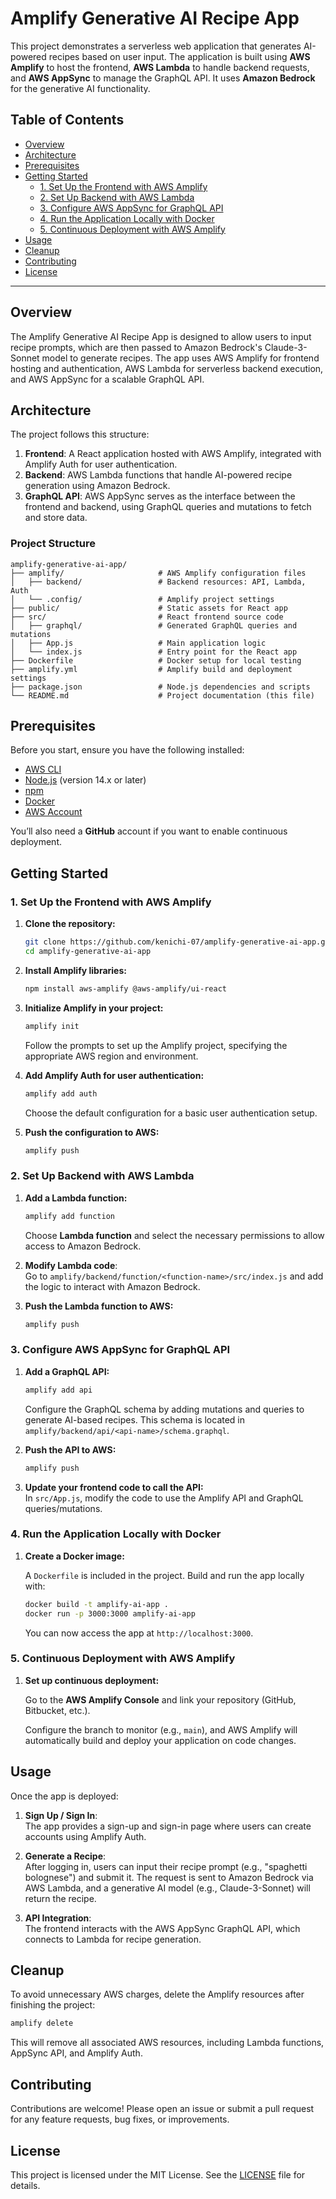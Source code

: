 # **Amplify Generative AI Recipe App**

This project demonstrates a serverless web application that generates AI-powered recipes based on user input. The application is built using **AWS Amplify** to host the frontend, **AWS Lambda** to handle backend requests, and **AWS AppSync** to manage the GraphQL API. It uses **Amazon Bedrock** for the generative AI functionality.

## **Table of Contents**
- [Overview](#overview)
- [Architecture](#architecture)
- [Prerequisites](#prerequisites)
- [Getting Started](#getting-started)
  - [1. Set Up the Frontend with AWS Amplify](#1-set-up-the-frontend-with-aws-amplify)
  - [2. Set Up Backend with AWS Lambda](#2-set-up-backend-with-aws-lambda)
  - [3. Configure AWS AppSync for GraphQL API](#3-configure-aws-appsync-for-graphql-api)
  - [4. Run the Application Locally with Docker](#4-run-the-application-locally-with-docker)
  - [5. Continuous Deployment with AWS Amplify](#5-continuous-deployment-with-aws-amplify)
- [Usage](#usage)
- [Cleanup](#cleanup)
- [Contributing](#contributing)
- [License](#license)

---

## **Overview**

The Amplify Generative AI Recipe App is designed to allow users to input recipe prompts, which are then passed to Amazon Bedrock's Claude-3-Sonnet model to generate recipes. The app uses AWS Amplify for frontend hosting and authentication, AWS Lambda for serverless backend execution, and AWS AppSync for a scalable GraphQL API.

## **Architecture**

The project follows this structure:

1. **Frontend**: A React application hosted with AWS Amplify, integrated with Amplify Auth for user authentication.
2. **Backend**: AWS Lambda functions that handle AI-powered recipe generation using Amazon Bedrock.
3. **GraphQL API**: AWS AppSync serves as the interface between the frontend and backend, using GraphQL queries and mutations to fetch and store data.

### **Project Structure**

```
amplify-generative-ai-app/
├── amplify/                     # AWS Amplify configuration files
│   ├── backend/                 # Backend resources: API, Lambda, Auth
│   └── .config/                 # Amplify project settings
├── public/                      # Static assets for React app
├── src/                         # React frontend source code
│   ├── graphql/                 # Generated GraphQL queries and mutations
│   ├── App.js                   # Main application logic
│   └── index.js                 # Entry point for the React app
├── Dockerfile                   # Docker setup for local testing
├── amplify.yml                  # Amplify build and deployment settings
├── package.json                 # Node.js dependencies and scripts
└── README.md                    # Project documentation (this file)
```

## **Prerequisites**

Before you start, ensure you have the following installed:

- [AWS CLI](https://aws.amazon.com/cli/)
- [Node.js](https://nodejs.org/) (version 14.x or later)
- [npm](https://www.npmjs.com/)
- [Docker](https://www.docker.com/products/docker-desktop)
- [AWS Account](https://aws.amazon.com/)

You’ll also need a **GitHub** account if you want to enable continuous deployment.

## **Getting Started**

### **1. Set Up the Frontend with AWS Amplify**

1. **Clone the repository:**

   ```bash
   git clone https://github.com/kenichi-07/amplify-generative-ai-app.git
   cd amplify-generative-ai-app
   ```

2. **Install Amplify libraries:**

   ```bash
   npm install aws-amplify @aws-amplify/ui-react
   ```

3. **Initialize Amplify in your project:**

   ```bash
   amplify init
   ```

   Follow the prompts to set up the Amplify project, specifying the appropriate AWS region and environment.

4. **Add Amplify Auth for user authentication:**

   ```bash
   amplify add auth
   ```

   Choose the default configuration for a basic user authentication setup.

5. **Push the configuration to AWS:**

   ```bash
   amplify push
   ```

### **2. Set Up Backend with AWS Lambda**

1. **Add a Lambda function:**

   ```bash
   amplify add function
   ```

   Choose **Lambda function** and select the necessary permissions to allow access to Amazon Bedrock.

2. **Modify Lambda code**:  
   Go to `amplify/backend/function/<function-name>/src/index.js` and add the logic to interact with Amazon Bedrock.

3. **Push the Lambda function to AWS:**

   ```bash
   amplify push
   ```

### **3. Configure AWS AppSync for GraphQL API**

1. **Add a GraphQL API:**

   ```bash
   amplify add api
   ```

   Configure the GraphQL schema by adding mutations and queries to generate AI-based recipes. This schema is located in `amplify/backend/api/<api-name>/schema.graphql`.

2. **Push the API to AWS:**

   ```bash
   amplify push
   ```

3. **Update your frontend code to call the API:**  
   In `src/App.js`, modify the code to use the Amplify API and GraphQL queries/mutations.

### **4. Run the Application Locally with Docker**

1. **Create a Docker image:**

   A `Dockerfile` is included in the project. Build and run the app locally with:

   ```bash
   docker build -t amplify-ai-app .
   docker run -p 3000:3000 amplify-ai-app
   ```

   You can now access the app at `http://localhost:3000`.

### **5. Continuous Deployment with AWS Amplify**

1. **Set up continuous deployment:**

   Go to the **AWS Amplify Console** and link your repository (GitHub, Bitbucket, etc.).
   
   Configure the branch to monitor (e.g., `main`), and AWS Amplify will automatically build and deploy your application on code changes.

## **Usage**

Once the app is deployed:

1. **Sign Up / Sign In**:  
   The app provides a sign-up and sign-in page where users can create accounts using Amplify Auth.

2. **Generate a Recipe**:  
   After logging in, users can input their recipe prompt (e.g., "spaghetti bolognese") and submit it. The request is sent to Amazon Bedrock via AWS Lambda, and a generative AI model (e.g., Claude-3-Sonnet) will return the recipe.

3. **API Integration**:  
   The frontend interacts with the AWS AppSync GraphQL API, which connects to Lambda for recipe generation.

## **Cleanup**

To avoid unnecessary AWS charges, delete the Amplify resources after finishing the project:

```bash
amplify delete
```

This will remove all associated AWS resources, including Lambda functions, AppSync API, and Amplify Auth.

## **Contributing**

Contributions are welcome! Please open an issue or submit a pull request for any feature requests, bug fixes, or improvements.

## **License**

This project is licensed under the MIT License. See the [LICENSE](LICENSE) file for details.
